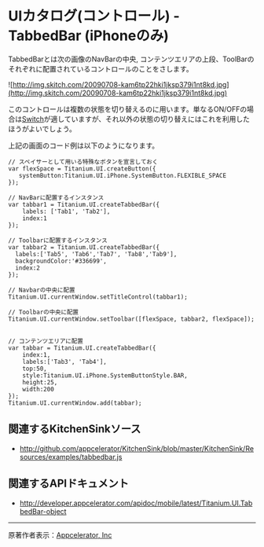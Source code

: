 # UIカタログ(コントロール) - TabbedBar (iPhoneのみ) #
TabbedBarとは次の画像のNavBarの中央, コンテンツエリアの上段、ToolBarのそれぞれに配置されているコントロールのことをさします。

![http://img.skitch.com/20090708-kam6tp22hki1jksp379i1nt8kd.jpg](http://img.skitch.com/20090708-kam6tp22hki1jksp379i1nt8kd.jpg)

このコントロールは複数の状態を切り替えるのに用います。単なるON/OFFの場合は[Switch](Switch.md)が適していますが、それ以外の状態の切り替えにはこれを利用したほうがよいでしょう。

上記の画面のコード例は以下のようになります。
```
// スペイサーとして用いる特殊なボタンを宣言しておく
var flexSpace = Titanium.UI.createButton({
   systemButton:Titanium.UI.iPhone.SystemButton.FLEXIBLE_SPACE
});

// NavBarに配置するインスタンス
var tabbar1 = Titanium.UI.createTabbedBar({
    labels: ['Tab1', 'Tab2'],
    index:1
});

// Toolbarに配置するインスタンス
var tabbar2 = Titanium.UI.createTabbedBar({
  labels:['Tab5', 'Tab6','Tab7', 'Tab8','Tab9'],
  backgroundColor:'#336699',
  index:2
});

// Navbarの中央に配置
Titanium.UI.currentWindow.setTitleControl(tabbar1);

// Toolbarの中央に配置
Titanium.UI.currentWindow.setToolbar([flexSpace, tabbar2, flexSpace]);


// コンテンツエリアに配置
var tabbar = Titanium.UI.createTabbedBar({
    index:1,
    labels:['Tab3', 'Tab4'],
    top:50,
    style:Titanium.UI.iPhone.SystemButtonStyle.BAR,
    height:25,
    width:200
});
Titanium.UI.currentWindow.add(tabbar);

```

## 関連するKitchenSinkソース ##

  * http://github.com/appcelerator/KitchenSink/blob/master/KitchenSink/Resources/examples/tabbedbar.js

## 関連するAPIドキュメント ##
  * http://developer.appcelerator.com/apidoc/mobile/latest/Titanium.UI.TabbedBar-object


---

原著作者表示：[Appcelerator, Inc](http://www.appcelerator.com/)